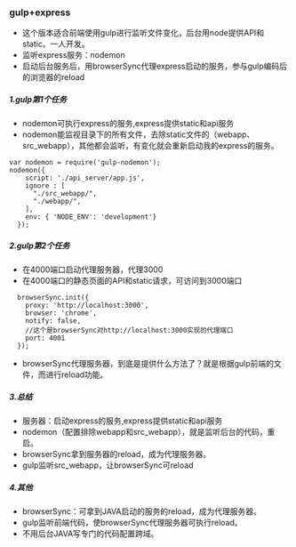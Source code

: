 
### gulp+express

* 这个版本适合前端使用gulp进行监听文件变化，后台用node提供API和static。一人开发。
* 监听express服务：nodemon
* 启动后台服务后，用browserSync代理express启动的服务，参与gulp编码后的浏览器的reload

##### 1.gulp第1个任务

* nodemon可执行express的服务,express提供static和api服务
* nodemon能监视目录下的所有文件，去除static文件的（webapp、src_webapp），其他都会监听，有变化就会重新启动我的express的服务。

```
var nodemon = require('gulp-nodemon');
nodemon({
    script: './api_server/app.js',
    ignore : [
      "./src_webapp/",
      "./webapp/",
    ],
    env: { 'NODE_ENV': 'development'}  
  });
```

##### 2.gulp第2个任务

* 在4000端口启动代理服务器，代理3000
* 在4000端口的静态页面的API和static请求，可访问到3000端口

```
  browserSync.init({
    proxy: 'http://localhost:3000',
    browser: 'chrome',
    notify: false,
    //这个是browserSync对http://localhost:3000实现的代理端口
    port: 4001
  });
```

* browserSync代理服务器，到底是提供什么方法了？就是根据gulp前端的文件，而进行reload功能。

##### 3.总结

* 服务器：启动express的服务,express提供static和api服务
* nodemon（配置排除webapp和src_webapp），就是监听后台的代码，重启。
* browserSync拿到服务器的reload，成为代理服务器。
* gulp监听src_webapp，让browserSync可reload

##### 4.其他

* browserSync：可拿到JAVA启动的服务的reload，成为代理服务器。
* gulp监听前端代码，使browserSync代理服务器可执行reload。
* 不用后台JAVA写专门的代码配置跨域。

